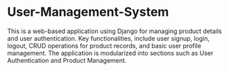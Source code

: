 # User-Management-System
This is a web-based application using Django for managing product details and user authentication. Key functionalities, include user signup, login, logout, CRUD operations for product records, and basic user profile management. The application is modularized into sections such as User Authentication and Product Management.

